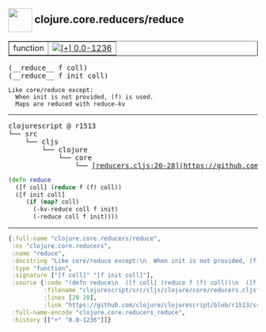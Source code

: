 ## <img width="48px" valign="middle" src="http://i.imgur.com/Hi20huC.png"> clojure.core.reducers/reduce

 <table border="1">
<tr>
<td>function</td>
<td><a href="https://github.com/cljsinfo/api-refs/tree/0.0-1236"><img valign="middle" alt="[+] 0.0-1236" src="https://img.shields.io/badge/+-0.0--1236-lightgrey.svg"></a> </td>
</tr>
</table>

 <samp>
(__reduce__ f coll)<br>
(__reduce__ f init coll)<br>
</samp>

```
Like core/reduce except:
  When init is not provided, (f) is used.
  Maps are reduced with reduce-kv
```

---

 <pre>
clojurescript @ r1513
└── src
    └── cljs
        └── clojure
            └── core
                └── <ins>[reducers.cljs:20-28](https://github.com/clojure/clojurescript/blob/r1513/src/cljs/clojure/core/reducers.cljs#L20-L28)</ins>
</pre>

```clj
(defn reduce
  ([f coll] (reduce f (f) coll))
  ([f init coll]
     (if (map? coll)
       (-kv-reduce coll f init)
       (-reduce coll f init))))
```


---

```clj
{:full-name "clojure.core.reducers/reduce",
 :ns "clojure.core.reducers",
 :name "reduce",
 :docstring "Like core/reduce except:\n  When init is not provided, (f) is used.\n  Maps are reduced with reduce-kv",
 :type "function",
 :signature ["[f coll]" "[f init coll]"],
 :source {:code "(defn reduce\n  ([f coll] (reduce f (f) coll))\n  ([f init coll]\n     (if (map? coll)\n       (-kv-reduce coll f init)\n       (-reduce coll f init))))",
          :filename "clojurescript/src/cljs/clojure/core/reducers.cljs",
          :lines [20 28],
          :link "https://github.com/clojure/clojurescript/blob/r1513/src/cljs/clojure/core/reducers.cljs#L20-L28"},
 :full-name-encode "clojure.core.reducers_reduce",
 :history [["+" "0.0-1236"]]}

```
